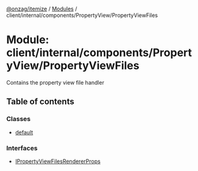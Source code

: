 [@onzag/itemize](../README.md) / [Modules](../modules.md) / client/internal/components/PropertyView/PropertyViewFiles

# Module: client/internal/components/PropertyView/PropertyViewFiles

Contains the property view file handler

## Table of contents

### Classes

- [default](../classes/client_internal_components_PropertyView_PropertyViewFiles.default.md)

### Interfaces

- [IPropertyViewFilesRendererProps](../interfaces/client_internal_components_PropertyView_PropertyViewFiles.IPropertyViewFilesRendererProps.md)
